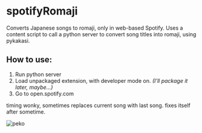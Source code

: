 # spotifyRomaji
Converts Japanese songs to romaji, only in web-based Spotify. Uses a content script to call a python server to convert song titles into romaji, using pykakasi.
## **How to use:**
1. Run python server
2. Load unpackaged extension, with developer mode on. _(I'll package it later, maybe...)_
3. Go to open.spotify.com

timing wonky, sometimes replaces current song with last song. fixes itself after sometime.

![peko](https://c4.wallpaperflare.com/wallpaper/831/174/466/hololive-usada-pekora-hd-wallpaper-preview.jpg)

